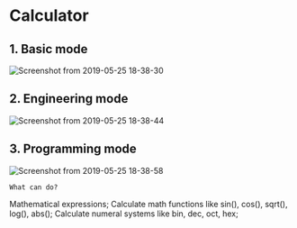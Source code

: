 # Calculator


## 1. Basic mode
![Screenshot from 2019-05-25 18-38-30](https://user-images.githubusercontent.com/38331113/58371769-f653a700-7f1c-11e9-9e62-abdb76b23efa.png)

## 2. Engineering mode
![Screenshot from 2019-05-25 18-38-44](https://user-images.githubusercontent.com/38331113/58371823-9f020680-7f1d-11e9-819a-597c1b8f280b.png)

## 3. Programming mode
![Screenshot from 2019-05-25 18-38-58](https://user-images.githubusercontent.com/38331113/58371830-afb27c80-7f1d-11e9-9534-172614a96bde.png)



```
What can do?
```
Mathematical expressions;
Calculate math functions like sin(), cos(), sqrt(), log(), abs();
Calculate numeral systems like bin, dec, oct, hex;
```
